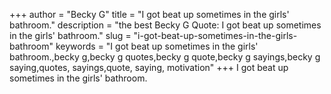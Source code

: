 +++
author = "Becky G"
title = "I got beat up sometimes in the girls' bathroom."
description = "the best Becky G Quote: I got beat up sometimes in the girls' bathroom."
slug = "i-got-beat-up-sometimes-in-the-girls-bathroom"
keywords = "I got beat up sometimes in the girls' bathroom.,becky g,becky g quotes,becky g quote,becky g sayings,becky g saying,quotes, sayings,quote, saying, motivation"
+++
I got beat up sometimes in the girls' bathroom.
